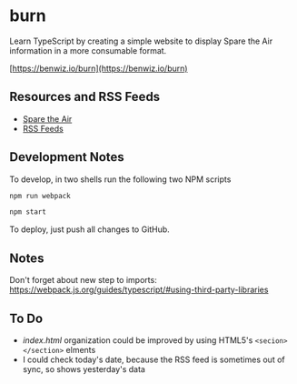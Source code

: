 # burn

Learn TypeScript by creating a simple website to display Spare the Air information in a more consumable format.

[https://benwiz.io/burn](https://benwiz.io/burn)

## Resources and RSS Feeds

- [Spare the Air](http://www.sparetheair.org/)
- [RSS Feeds](http://www.baaqmd.gov/online-services/rss-feeds)

## Development Notes

To develop, in two shells run the following two NPM scripts

```sh
npm run webpack
```

```sh
npm start
```

To deploy, just push all changes to GitHub.

## Notes

Don't forget about new step to imports: https://webpack.js.org/guides/typescript/#using-third-party-libraries

## To Do

- _index.html_ organization could be improved by using HTML5's `<secion></section>` elments
- I could check today's date, because the RSS feed is sometimes out of sync, so shows yesterday's data
